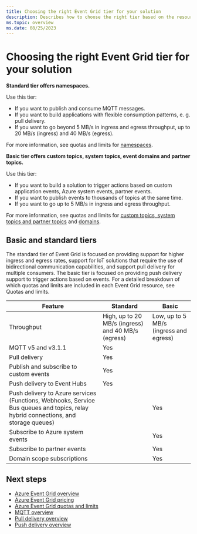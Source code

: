 ```yaml
---
title: Choosing the right Event Grid tier for your solution
description: Describes how to choose the right tier based on the resource features and use cases.
ms.topic: overview
ms.date: 08/25/2023
---
```


# Choosing the right Event Grid tier for your solution

**Standard tier offers namespaces.**

Use this tier:

- If you want to publish and consume MQTT messages.
- If you want to build applications with flexible consumption patterns, e. g. pull delivery.
- If you want to go beyond 5 MB/s in ingress and egress throughput, up to 20 MB/s (ingress) and 40 MB/s (egress).

For more information, see quotas and limits for [namespaces](quotas-limits#namespace-resource-limits).

**Basic tier offers custom topics, system topics, event domains and partner topics.**

Use this tier:

- If you want to build a solution to trigger actions based on custom application events, Azure system events, partner events.
- If you want to publish events to thousands of topics at the same time.
- If you want to go up to 5 MB/s in ingress and egress throughput.

For more information, see quotas and limits for [custom topics, system topics and partner topics](quotas-limits#custom-topic-system-topic-and-partner-topic-resource-limits) and [domains](quotas-limits#domain-resource-limits).

## Basic and standard tiers

The standard tier of Event Grid is focused on providing support for higher ingress and egress rates, support for IoT solutions that require the use of bidirectional communication capabilities, and support pull delivery for multiple consumers. The basic tier is focused on providing push delivery support to trigger actions based on events. For a detailed breakdown of which quotas and limits are included in each Event Grid resource, see Quotas and limits.

| Feature                                                                                                                            | Standard                                           | Basic                                  |
|------------------------------------------------------------------------------------------------------------------------------------|----------------------------------------------------|----------------------------------------|
| Throughput                                                                                                                         | High, up to 20 MB/s (ingress) and 40 MB/s (egress) | Low, up to 5 MB/s (ingress and egress) |
| MQTT v5 and v3.1.1                                                                                                                 | Yes                                                |                                        |
| Pull delivery                                                                                                                      | Yes                                                |                                        |
| Publish and subscribe to custom events                                                                                             | Yes                                                |                                        |
| Push delivery to Event Hubs                                                                                                        | Yes                                                |                                        |
| Push delivery to Azure services (Functions, Webhooks, Service Bus queues and topics, relay hybrid connections, and storage queues) |                                                    | Yes                                    |
| Subscribe to Azure system events                                                                                                   |                                                    | Yes                                    |
| Subscribe to partner events                                                                                                        |                                                    | Yes                                    |
| Domain scope subscriptions                                                                                                         |                                                    | Yes                                    |

## Next steps

- [Azure Event Grid overview](overview.md)
- [Azure Event Grid pricing](https://azure.microsoft.com/pricing/details/event-grid/)
- [Azure Event Grid quotas and limits](..//azure-resource-manager/management/azure-subscription-service-limits.md)
- [MQTT overview](mqtt-overview.md)
- [Pull delivery overview](pull-delivery-overview.md)
- [Push delivery overview](push-delivery-overview.md)
